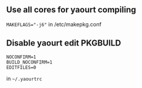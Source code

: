 ## Use all cores for yaourt compiling
`MAKEFLAGS="-j6"` in /etc/makepkg.conf

## Disable yaourt edit PKGBUILD
```
NOCONFIRM=1
BUILD_NOCONFIRM=1
EDITFILES=0
```
in `~/.yaourtrc`
